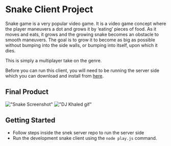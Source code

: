 # Snake Client Project

Snake game is a very popular video game. It is a video game concept where the player maneuvers a dot and grows it by ‘eating’ pieces of food. As it moves and eats, it grows and the growing snake becomes an obstacle to smooth maneuvers. The goal is to grow it to become as big as possible without bumping into the side walls, or bumping into itself, upon which it dies.

This is simply a multiplayer take on the genre.

Before you can run this client, you will need to be running the server side which you can download and install from [here](https://github.com/taniarascia/snek). 

## Final Product

!["Snake Screenshot"](<img src= "./images/snake_screenshot.png" width="200" height="200"/>)
!["DJ Khaled gif"](https://media.giphy.com/media/l0HlQ7LRalQqdWfao/giphy.gif)

## Getting Started

- Follow steps inside the snek server repo to run the server side
- Run the development snake client using the `node play.js` command.